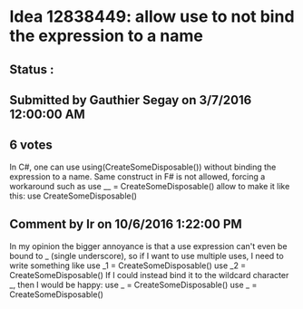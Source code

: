 # Idea 12838449: allow use to not bind the expression to a name #

## Status : 

## Submitted by Gauthier Segay on 3/7/2016 12:00:00 AM

## 6 votes

In C#, one can use using(CreateSomeDisposable()) without binding the expression to a name.
Same construct in F# is not allowed, forcing a workaround such as
use __ = CreateSomeDisposable()
allow to make it like this:
use CreateSomeDisposable()


## Comment by lr on 10/6/2016 1:22:00 PM

In my opinion the bigger annoyance is that a use expression can't even be bound to _ (single underscore), so if I want to use multiple uses, I need to write something like
use _1 = CreateSomeDisposable()
use _2 = CreateSomeDisposable()
If I could instead bind it to the wildcard character _, then I would be happy:
use _ = CreateSomeDisposable()
use _ = CreateSomeDisposable()
